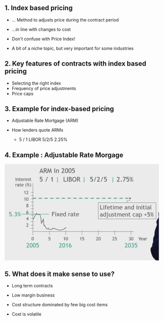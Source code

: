 ## 1. Index based pricing

- ... Method to adjusts price during the contract period
- ...in line with changes to cost

- Don't confuse with Price Index!

- A bit of a niche topic, but very important for some industries


## 2. Key features of contracts with index based pricing

- Selecting the right index
- Frequency of price adjustments
- Price caps
    
## 3. Example for index-based pricing

- Adjustable Rate Mortgage (ARM)

- How lenders quote ARMs
    - 5 / 1 LIBOR 5/2/5 2.25%

## 4. Example : Adjustable Rate Morgage

<img src="Img/13_Index_Based_Pricing_1.jpg">

## 5. What does it make sense to use?

- Long term contracts

- Low margin business

- Cost structure dominated by few big cost items

- Cost is volatile
